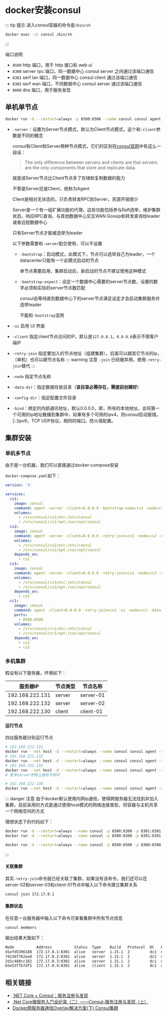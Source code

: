 # docker安装consul

::: tip 提示
进入consul容器的命令是`/bin/sh`

```bash
docker exec -it consul /bin/sh
```

:::

端口说明

* `8500` http 端口，用于 http 接口和 web ui
* `8300` server rpc 端口，同一数据中心 consul server 之间通过该端口通信
* `8301` serf lan 端口，同一数据中心 consul client 通过该端口通信
* `8302` serf wan 端口，不同数据中心 consul server 通过该端口通信
* `8600` dns 端口，用于服务发现

## 单机单节点

```bash
docker run -d --restart=always -p 8500:8500 --name consul consul agent -server -bootstrap -ui -client='0.0.0.0'
```

* `-server`：设置为Server节点模式，默认为Client节点模式，这个和`-client`参数是不同的概念
  
  consul有Client和Server两种节点模式，它们的区别在[consul官网](https://www.hashicorp.com/blog/consul-announcement)中有这么一段话：

  > The only difference between servers and clients are that servers are the only components that store and replicate data.
  
  就是说Server节点比Client节点多了存储和复制数据的能力
  
  不管是Server还是Client，统称为Agent
  
  Client是相对无状态的，只负责转发RPC到Server，资源开销很少
  
  Server是一个有一组扩展功能的代理，这些功能包括参与Raft选举，维护集群状态，响应RPC查询，与其他数据中心交互WAN Gossip和转发查询给leader或者远程数据中心

  只有Server节点才能被选举为leader

  以下参数需要和`-server`配合使用，可以不设置

  * `-bootstrap`：启动模式，此模式下，节点可以选举自己为leader，一个datacenter只能有一个此模式启动的节点
  
    单节点需要启用，集群启动后，新启动的节点不建议使用这种模式

  * `-bootstrap-expect`：设定一个数据中心需要的server节点数，设置的数字必须和实际的server节点数匹配

    consul会等待直到数据中心下的server节点满足设定才会启动集群服务并选举leader

    不能和`-bootstrap`混用
  
* `-ui` 启用 UI 界面
* `-client` 指定client节点访问的IP，默认是`127.0.0.1`，`0.0.0.0`表示不限客户端IP
* `-retry-join` 指定要加入的节点地址（组建集群），后面可以跟其它节点的ip，（单机）也可以跟节点名称
  ::: warning 注意
  `-join` 已经被弃用，使用`-retry-join`替代
  :::
* `-node` 指定节点名称
* `-data-dir`：指定数据存放目录（**该目录必需存在，需提前创建好**）
* `-config-dir`：指定配置文件目录
* `-bind`：绑定的内部通讯地址，默认0.0.0.0，即，所有的本地地址，会将第一个可用的ip地址散播到集群中，如果有多个可用的ipv4，则consul启动报错。[::]ipv6，TCP UDP协议，相同的端口。防火墙配置。

## 集群安装

### 单机多节点

由于是一台机器，我们可以直接通过docker-compose安装

`docker-compose.yaml`如下：

```yaml
version: '3'

services:
  cs1: 
    image: consul
    command: agent -server -client=0.0.0.0 -bootstrap-expect=3 -node=cs1 -data-dir=/var/opt/consul
    volumes:
      - /srv/consul/cs1/etc:/etc/consul
      - /srv/consul/cs1/opt:/var/opt/consul
  cs2:
    image: consul
    command: agent -server -client=0.0.0.0 -retry-join=cs1 -node=cs2 -data-dir=/var/opt/consul
    volumes:
      - /srv/consul/cs2/etc:/etc/consul
      - /srv/consul/cs2/opt:/var/opt/consul
    depends_on:
      - cs1
  cs3:
    image: consul
    command: agent -server -client=0.0.0.0 -retry-join=cs1 -node=cs3 -data-dir=/var/opt/consul
    volumes:
      - /srv/consul/cs3/etc:/etc/consul
      - /srv/consul/cs3/opt:/var/opt/consul
    depends_on:
      - cs1
  cc1:
    image: consul
    command: agent -client=0.0.0.0 -retry-join=cs1 -ui -node=cc1 -data-dir=/var/opt/consul  
    ports:
      - 8500:8500
    volumes:
      - /srv/consul/cc1/etc:/etc/consul
      - /srv/consul/cc1/opt:/var/opt/consul
    depends_on:
      - cs2
      - cs3
```

### 多机集群

假设有以下服务器，环境如下：

|     服务器IP    |  节点类型   |   节点名称   |
| --------------- | ---------- | ------------ |
| 192.168.222.131 |   server   |  server-01   |
| 192.168.222.132 |   server   |  server-02   |
| 192.168.222.130 |   client   |  client-01   |

#### 运行节点

四台服务器分别运行节点

```bash
# 192.168.222.131
docker run --net host -d --restart=always --name consul consul agent -server -bootstrap-expect=2 -bind='192.168.222.131' -client='0.0.0.0' -node=server-01
# 192.168.222.132
docker run --net host -d --restart=always --name consul consul agent -server -bootstrap-expect=2 -bind='192.168.222.132' -client='0.0.0.0' -node=server-02 -retry-join=192.168.222.131
# 192.168.222.133
docker run --net host -d --restart=always --name consul consul agent -server -bootstrap-expect=2 -bind='192.168.222.133' -client='0.0.0.0' -node=server-03 -retry-join=192.168.222.131
# 更多server参照上面命令即可

# 192.168.222.130
docker run --net host -d --restart=always --name consul consul agent -ui -bind='192.168.222.130' -client='0.0.0.0' -node=client-01 -retry-join=192.168.222.131
```

::: danger 注意
由于docker默认使用内网ip通信，使得跨服务器无法找到并加入集群，目前采用的方式是通过使用host模式的网络连接类型，将容器与主机共享一个网络空间的方式

理想状态下的代码如下：

```bash
docker run -d --restart=always --name consul -p 8300:8300 -p 8301:8301 -p 8302:8302 -p 8600:8600 consul agent -server -bootstrap-expect=2 -client='0.0.0.0' -node=server-01
docker run -d --restart=always --name consul -p 8300:8300 -p 8301:8301 -p 8302:8302 -p 8600:8600 consul agent -server -bootstrap-expect=2 -client='0.0.0.0' -node=server-02 -retry-join=192.168.222.131

docker run -d --restart=always --name consul -p 8500:8500 -p 8300:8300 -p 8301:8301 -p 8302:8302 -p 8600:8600 consul agent -ui -client='0.0.0.0' -node=client-01 -retry-join=192.168.222.131
```

:::

#### 关联集群

其实`-retry-join`命令就已经关联了集群，如果没有该命令，我们还可以在server-02和server-03和client-01节点中输入以下命令建立集群关系

```bash
consul join 172.17.0.1
```

#### 集群状态

在任意一台服务器中输入以下命令可查看集群中所有节点信息

```bash
consul members
```

输出结果大致如下：

```bash
Node          Address          Status  Type    Build   Protocol  DC   Partition  Segment
d1efd5396188  172.17.0.1:8301  alive   server  1.15.1  2         dc1  default    <all>
74126f762ea9  172.17.0.2:8301  alive   server  1.15.1  2         dc1  default    <all>
2d1c480cc182  172.17.0.3:8301  alive   server  1.15.1  2         dc1  default    <all>
65e53ffb7df5  172.17.0.4:8301  alive   client  1.15.1  2         dc1  default    <default>
```

## 相关链接

* [.NET Core + Consul：服务注册与发现](https://www.jianshu.com/p/4aaaee6e9ce1 '.NET Core + Consul：服务注册与发现')
* [.Net Core微服务入门全纪录（二）——Consul-服务注册与发现（上）](https://www.cnblogs.com/xhznl/p/13091750.html)
* [Docker跨服务器通信Overlay解决方案(下) Consul集群](https://blog.csdn.net/u012586326/article/details/112344382)
